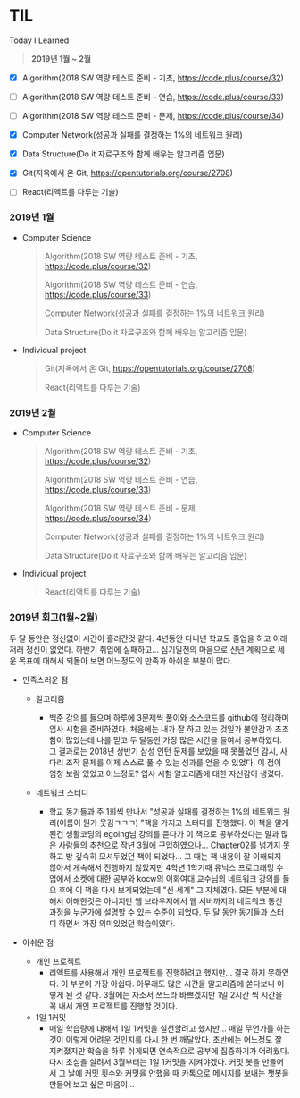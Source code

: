 # TIL
Today I Learned

> **2019년 1월 ~ 2월**

- [x] Algorithm(2018 SW 역량 테스트 준비 - 기초, https://code.plus/course/32)  
- [ ] Algorithm(2018 SW 역량 테스트 준비 - 연습, https://code.plus/course/33)
- [ ] Algorithm(2018 SW 역량 테스트 준비 - 문제, https://code.plus/course/34)
- [x] Computer Network(성공과 실패를 결정하는 1%의 네트워크 원리)
- [x] Data Structure(Do it 자료구조와 함께 배우는 알고리즘 입문)
- [x] Git(지옥에서 온 Git, https://opentutorials.org/course/2708)
- [ ] React(리액트를 다루는 기술)

  



### 2019년 1월

- Computer Science

  >Algorithm(2018 SW 역량 테스트 준비 - 기초, https://code.plus/course/32)  
  >
  >Algorithm(2018 SW 역량 테스트 준비 - 연습, https://code.plus/course/33)
  >
  >Computer Network(성공과 실패를 결정하는 1%의 네트워크 원리)
  >
  >Data Structure(Do it 자료구조와 함께 배우는 알고리즘 입문)


- Individual project

  >Git(지옥에서 온 Git, https://opentutorials.org/course/2708)
  >
  >React(리액트를 다루는 기술)



### **2019년 2월**

- Computer Science

  > Algorithm(2018 SW 역량 테스트 준비 - 기초, https://code.plus/course/32)  
  >
  > Algorithm(2018 SW 역량 테스트 준비 - 연습, https://code.plus/course/33)
  >
  > Algorithm(2018 SW 역량 테스트 준비 - 문제, https://code.plus/course/34)
  >
  > Computer Network(성공과 실패를 결정하는 1%의 네트워크 원리)
  >
  > Data Structure(Do it 자료구조와 함께 배우는 알고리즘 입문)
  >

- Individual project

  > React(리액트를 다루는 기술)



### 2019년 회고(1월~2월)

두 달 동안은 정신없이 시간이 흘러간것 같다. 4년동안 다니년 학교도 졸업을 하고 이래저래 정신이 없었다. 
하반기 취업에 실패하고... 심기일전의 마음으로 신년 계획으로 세운 목표에 대해서 되돌아 보면 어느정도의 만족과 아쉬운 부분이 많다.  

- 만족스러운 점

  - 알고리즘

    - 백준 강의를 들으며 하루에 3문제씩 풀이와 소스코드를 github에 정리하며 입사 시험을 준비하였다. 처음에는 내가 잘 하고 있는 것일가 불안감과 초조함이 많았는데 나를 믿고 두 달동안 가장 많은 시간을 들여서 공부하였다. 그 결과로는 2018년 상반기 삼성 인턴 문제를 보았을 때 못풀었던 감시, 사다리 조작 문제를 이제 스스로 풀 수 있는 성과를 얻을 수 있었다. 이 점이 엄청 보람 있었고 어느정도? 입사 시험 알고리즘에 대한 자신감이 생겼다. 

  - 네트워크 스터디

    - 학교 동기들과 주 1회씩 만나서 "성공과 실패를 결정하는 1%의 네트워크 원리(이름이 뭔가 웃김ㅋㅋㅋ) "책을 가지고 스터디를 진행했다. 이 책을 알게된건 생활코딩의 egoing님 강의를 듣다가 이 책으로 공부하셨다는 말과 많은 사람들의 추천으로 작년 3월에 구입하였으나... Chapter02를 넘기지 못하고 방 깊숙히 모셔두었던 책이 되었다... 그 때는 책 내용이 잘 이해되지 않아서 계속해서 진행하지 않았지만 4학년 1학기때 유닉스 프로그래밍 수업에서 소켓에 대한 공부와 kocw의 이화여대 교수님의 네트워크 강의를 들으 후에 이 책을 다시 보게되었는데 "신 세계" 그 자체였다.  모든 부분에 대해서 이해한것은 아니지만 웹 브라우저에서 웹 서버까지의 네트워크 통신 과정을 누군가에 설명할 수 있는 수준이 되었다. 두 달 동안 동기들과 스터디 하면서 가장 의미있었던 학습이였다.

      

- 아쉬운 점
  - 개인 프로젝트
    - 리액트를 사용해서 개인 프로젝트를 진행하려고 했지만... 결국 하지 못하였다. 이 부분이 가장 아쉽다. 아무래도 많은 시간을 알고리즘에 쏟다보니 이렇게 된 것 같다.  3월에는 자소서 쓰느라 바쁘겠지만 1일 2시간 씩 시간을 꼭 내서 개인 프로젝트를 진행할 것이다.
  - 1일 1커밋
    - 매일 학습량에 대해서 1일 1커밋을 실천할려고 했지만... 매일 무언가를 하는것이 이렇게 어려운 것인지를 다시 한 번 깨달았다. 초반에는 어느정도 잘 지켜졌지만 학습을 하루 쉬게되면 연속적으로 공부에 집중하기가 어려웠다. 다시 초심을 살려서 3월부터는 1일 1커밋을 지켜야겠다. 커밋 봇을 만들어서 그 날에 커밋 횟수와 커밋을 안했을 때 카톡으로 메시지를 보내는 챗봇을 만들어 보고 싶은 마음이...



